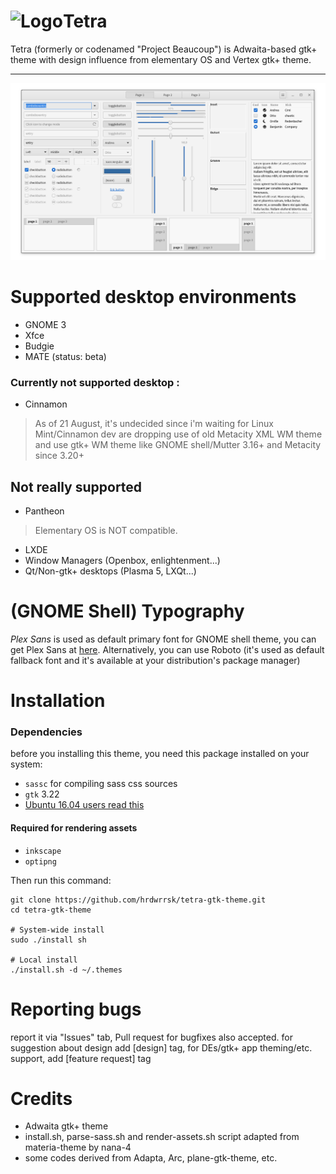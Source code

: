 <img src="https://github.com/hrdwrrsk/tetra-gtk-theme/raw/master/logo.png" alt="Logo" align="left" /> Tetra
======
Tetra (formerly or codenamed "Project Beaucoup") is Adwaita-based gtk+ theme with design influence from elementary OS and Vertex gtk+ theme.

-------------------
![Screenshot](Screenshot.png)

# Supported desktop environments
- GNOME 3
- Xfce
- Budgie
- MATE (status: beta)

### Currently not supported desktop :
- Cinnamon 
> As of 21 August, it's undecided since i'm waiting for Linux Mint/Cinnamon dev are dropping use of old Metacity XML WM theme and use gtk+ WM theme like GNOME shell/Mutter 3.16+ and Metacity since 3.20+

## Not really supported
- Pantheon
> Elementary OS is NOT compatible.
- LXDE
- Window Managers (Openbox, enlightenment...)
- Qt/Non-gtk+ desktops (Plasma 5, LXQt...)

# (GNOME Shell) Typography
*Plex Sans* is used as default primary font for GNOME shell theme, you can get Plex Sans at [here](https://github.com/IBM/plex/releases). Alternatively, you can use Roboto (it's used as default fallback font and it's available at your distribution's package manager)

# Installation
### Dependencies
before you installing this theme, you need this package installed on your system:
- `sassc` for compiling sass css sources
- `gtk` 3.22
- [Ubuntu 16.04 users read this](https://github.com/hrdwrrsk/tetra-gtk-theme/wiki/Ubuntu-16.04-users-read-this)

#### Required for rendering assets
- `inkscape`
- `optipng`

Then run this command:

```
git clone https://github.com/hrdwrrsk/tetra-gtk-theme.git
cd tetra-gtk-theme

# System-wide install
sudo ./install sh

# Local install
./install.sh -d ~/.themes
```

# Reporting bugs
report it via "Issues" tab, Pull request for bugfixes also accepted.
for suggestion about design add [design] tag, for DEs/gtk+ app theming/etc. support, add [feature request] tag

# Credits
- Adwaita gtk+ theme
- install.sh, parse-sass.sh and render-assets.sh script adapted from materia-theme by nana-4
- some codes derived from Adapta, Arc, plane-gtk-theme, etc.
